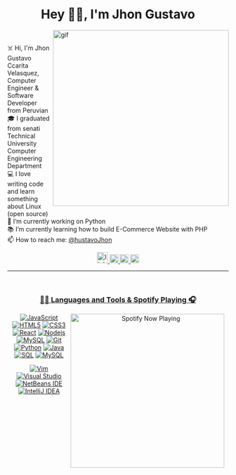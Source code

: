 <h1 align="center"> Hey 👋🏽, I'm Jhon Gustavo </h1>

<img align="right" alt="gif" width="400px" src="https://i.postimg.cc/ZRtPHmt3/68747470733a2f2f6d656469612e67697068792e636f6d2f6d656469612f57556c706c634d704f43456d5447427442572f67.gif" />

<br>
<p align="left">
  ☠️ Hi, I'm Jhon Gustavo Ccarita Velasquez, Computer Engineer & Software Developer from Peruvian
  <br>
  🎓 I graduated from senati Technical University Computer Engineering Department
  <br>
  💻 I love writing code and learn something about Linux (open source)
  <br>
  🔬 I’m currently working on Python
  <br>
  📚 I’m currently learning how to build E-Commerce Website with PHP
  <br>
  📫 How to reach me: <a href="mailto:hustavojhon@gmail.com">@hustavoJhon</a>
  </a> &nbsp;&nbsp;
</p>

<div style="text-align:center">
  <a href="image/pingunivo">
    <img alt="linkedin" width="25px" src="https://i.postimg.cc/CxH6hkr9/pinguino.png"/>
  </a>
  <a href="https://www.linkedin.com/in/gustavo-jhon-31b549236/">
    <img alt="linkedin" width="20px" src="https://i.postimg.cc/MGptz4Qj/linkedin.png"/> 
  </a>
  <a href="https://www.instagram.com/hustavjhon/">
    <img alt="Instagram" width="20px" src="https://i.postimg.cc/tRMKw385/new-instagram-logo-png-transparent.webp"/> 
  </a> 
  <a href="https://www.facebook.com/profile.php?id=100077200448864">
    <img  alt="facebook" width="20px" src="https://i.postimg.cc/1tZGfjgH/logo-facebook-png.png"/>
</div>
<hr>
<br/>

<div align="center">

### 👨‍💻 Languages and Tools & Spotify Playing 🎧
<p align="center">

[<img src="https://spotify-now-playing.satyu.vercel.app/api/spotify-playing" alt="Spotify Now Playing" width="350" style="float: right; margin-right: 10px;" />](https://open.spotify.com/user/djehel041cfyz8fyrsqpnoftn)

[![JavaScript](https://img.shields.io/badge/-JavaScript-black?style=flat&logo=javascript&link=https://github.com/BRdhanani)](https://github.com/BRdhanani) 
[![HTML5](https://img.shields.io/badge/-HTML5-E34F26?style=flat&logo=html5&logoColor=white&link=https://github.com/BRdhanani)](https://github.com/BRdhanani) 
[![CSS3](https://img.shields.io/badge/-CSS3-1572B6?style=flat&logo=css3&link=https://github.com/BRdhanani)](https://github.com/BRdhanani) 
[![React](https://img.shields.io/badge/-React-black?style=flat&logo=react&link=https://github.com/BRdhanani)](https://github.com/BRdhanani) 
[![Nodejs](https://img.shields.io/badge/-Nodejs-green?style=flat&logo=Node.js&link=https://github.com/BRdhanani)](https://github.com/BRdhanani) 
[![MySQL](https://img.shields.io/badge/-MySQL-black?style=flat&logo=mysql&link=https://github.com/BRdhanani)](https://github.com/BRdhanani)
[![Git](https://img.shields.io/badge/-Git-black?style=flat&logo=git&link=https://github.com/BRdhanani)](https://github.com/BRdhanani) 
[![Python](https://img.shields.io/badge/-Python-black?style=flat&logo=python&link=https://github.com/Quananhle/Python-AWS-TradingAI)](https://github.com/Quananhle/Python-AWS-TradingAI)
[![Java](https://img.shields.io/badge/Java-orange?style=flat&logo=java&logoColor=white&link=https://github.com/Quananhle/OOP-JAVA-and-Android-App-Developer)](https://github.com/Quananhle/OOP-JAVA-and-Android-App-Developer) 
[![SQL](https://img.shields.io/badge/-SQL-orange?style=flat&logo=sql&link=https://github.com/Quananhle)](https://github.com/Quananhle)
[![MySQL](https://img.shields.io/badge/-MySQL-lightgray?style=flat&logo=mysql&link=https://github.com/Quananhle)](https://github.com/Quananhle)

[![Vim](https://img.shields.io/badge/-019733?style=flat&logo=Vim&logoColor=white&link=https://github.com/Quananhle "Vim")](https://github.com/Quananhle)
[![Visual Studio](https://img.shields.io/badge/-007ACC?style=flat&logo=Visual-Studio-Code&logoColor=white&link=https://github.com/Quananhle "Visual Studio")](https://github.com/Quananhle)
[![NetBeans IDE](https://img.shields.io/badge/-1B6AC6?style=flat&logo=Apache-NetBeans-IDE&logoColor=white&link=https://github.com/Quananhle "NetBeans IDE")](https://github.com/Quananhle)
[![IntelliJ IDEA](https://img.shields.io/badge/-red?style=flat&logo=IntelliJ-IDEA&logoColor=white&link=https://github.com/Quananhle "IntelliJ IDEA")](https://github.com/Quananhle)

</p>
</div>

